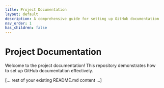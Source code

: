 ```yaml
---
title: Project Documentation
layout: default
description: A comprehensive guide for setting up GitHub documentation
nav_order: 1
has_children: false
---
```


# Project Documentation

Welcome to the project documentation! This repository demonstrates how to set up GitHub documentation effectively.

[... rest of your existing README.md content ...]